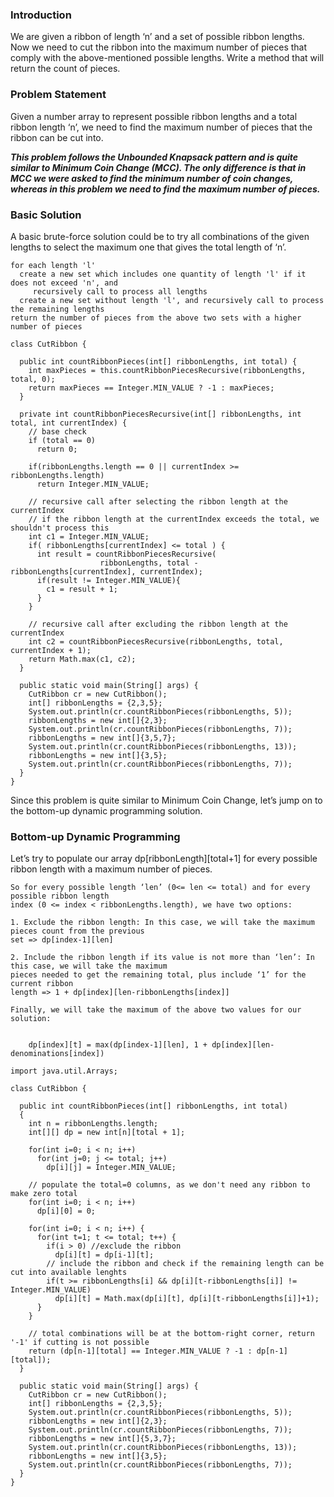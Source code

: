 ### Introduction
We are given a ribbon of length ‘n’ and a set of possible ribbon lengths. Now we need to cut the ribbon into the maximum 
number of pieces that comply with the above-mentioned possible lengths. Write a method that will return the count of pieces.

### Problem Statement
Given a number array to represent possible ribbon lengths and a total ribbon length ‘n’, we need to find the maximum number
of pieces that the ribbon can be cut into.


***This problem follows the Unbounded Knapsack pattern and is quite similar to Minimum Coin Change (MCC). The only difference 
is that in MCC we were asked to find the minimum number of coin changes, whereas in this problem we need to find the
maximum number of pieces.***

### Basic Solution
A basic brute-force solution could be to try all combinations of the given lengths to select the maximum one 
that gives the total length of ‘n’.

```
for each length 'l' 
  create a new set which includes one quantity of length 'l' if it does not exceed 'n', and 
     recursively call to process all lengths 
  create a new set without length 'l', and recursively call to process the remaining lengths
return the number of pieces from the above two sets with a higher number of pieces
```

```
class CutRibbon {

  public int countRibbonPieces(int[] ribbonLengths, int total) {
    int maxPieces = this.countRibbonPiecesRecursive(ribbonLengths, total, 0);
    return maxPieces == Integer.MIN_VALUE ? -1 : maxPieces;
  }

  private int countRibbonPiecesRecursive(int[] ribbonLengths, int total, int currentIndex) {
    // base check
    if (total == 0)
      return 0;

    if(ribbonLengths.length == 0 || currentIndex >= ribbonLengths.length)
      return Integer.MIN_VALUE;

    // recursive call after selecting the ribbon length at the currentIndex
    // if the ribbon length at the currentIndex exceeds the total, we shouldn't process this
    int c1 = Integer.MIN_VALUE;
    if( ribbonLengths[currentIndex] <= total ) {
      int result = countRibbonPiecesRecursive(
                    ribbonLengths, total - ribbonLengths[currentIndex], currentIndex);
      if(result != Integer.MIN_VALUE){
        c1 = result + 1;
      }
    }

    // recursive call after excluding the ribbon length at the currentIndex
    int c2 = countRibbonPiecesRecursive(ribbonLengths, total, currentIndex + 1);
    return Math.max(c1, c2);
  }

  public static void main(String[] args) {
    CutRibbon cr = new CutRibbon();
    int[] ribbonLengths = {2,3,5};
    System.out.println(cr.countRibbonPieces(ribbonLengths, 5));
    ribbonLengths = new int[]{2,3};
    System.out.println(cr.countRibbonPieces(ribbonLengths, 7));
    ribbonLengths = new int[]{3,5,7};
    System.out.println(cr.countRibbonPieces(ribbonLengths, 13));
    ribbonLengths = new int[]{3,5};
    System.out.println(cr.countRibbonPieces(ribbonLengths, 7));
  }
}
```

Since this problem is quite similar to Minimum Coin Change, let’s jump on to the bottom-up dynamic programming solution.

### Bottom-up Dynamic Programming

Let’s try to populate our array dp[ribbonLength][total+1] for every possible ribbon length with a maximum number of pieces.

```
So for every possible length ‘len’ (0<= len <= total) and for every possible ribbon length
index (0 <= index < ribbonLengths.length), we have two options:

1. Exclude the ribbon length: In this case, we will take the maximum pieces count from the previous
set => dp[index-1][len]

2. Include the ribbon length if its value is not more than ‘len’: In this case, we will take the maximum 
pieces needed to get the remaining total, plus include ‘1’ for the current ribbon 
length => 1 + dp[index][len-ribbonLengths[index]]

Finally, we will take the maximum of the above two values for our solution:


    dp[index][t] = max(dp[index-1][len], 1 + dp[index][len-denominations[index])

```

```
import java.util.Arrays;

class CutRibbon {

  public int countRibbonPieces(int[] ribbonLengths, int total)
  {
    int n = ribbonLengths.length;
    int[][] dp = new int[n][total + 1];

    for(int i=0; i < n; i++)
      for(int j=0; j <= total; j++)
        dp[i][j] = Integer.MIN_VALUE;

    // populate the total=0 columns, as we don't need any ribbon to make zero total
    for(int i=0; i < n; i++)
      dp[i][0] = 0;

    for(int i=0; i < n; i++) {
      for(int t=1; t <= total; t++) {
        if(i > 0) //exclude the ribbon
          dp[i][t] = dp[i-1][t];
        // include the ribbon and check if the remaining length can be cut into available lenghts
        if(t >= ribbonLengths[i] && dp[i][t-ribbonLengths[i]] != Integer.MIN_VALUE)
          dp[i][t] = Math.max(dp[i][t], dp[i][t-ribbonLengths[i]]+1);
      }
    }

    // total combinations will be at the bottom-right corner, return '-1' if cutting is not possible
    return (dp[n-1][total] == Integer.MIN_VALUE ? -1 : dp[n-1][total]);
  }

  public static void main(String[] args) {
    CutRibbon cr = new CutRibbon();
    int[] ribbonLengths = {2,3,5};
    System.out.println(cr.countRibbonPieces(ribbonLengths, 5));
    ribbonLengths = new int[]{2,3};
    System.out.println(cr.countRibbonPieces(ribbonLengths, 7));
    ribbonLengths = new int[]{5,3,7};
    System.out.println(cr.countRibbonPieces(ribbonLengths, 13));
    ribbonLengths = new int[]{3,5};
    System.out.println(cr.countRibbonPieces(ribbonLengths, 7));
  }
}
```
